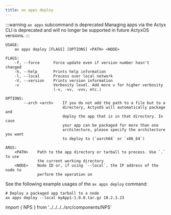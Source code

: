 ```yaml
---
title: ax apps deploy
---
```


<!-- TODO NKI: replace with correct link -->

:::warning `ax apps` subcommand is deprecated
Managing apps via the Actyx CLI is deprecated and will no longer be supported in future ActyxOS versions.
:::

```text title="Deploy an app to an ActyxOS node"
USAGE:
    ax apps deploy [FLAGS] [OPTIONS] <PATH> <NODE>

FLAGS:
    -f, --force      Force update even if version number hasn't changed
    -h, --help       Prints help information
    -l, --local      Process over local network
    -V, --version    Prints version information
    -v               Verbosity level. Add more v for higher verbosity
                     (-v, -vv, -vvv, etc.)

OPTIONS:
        --arch <arch>    If you do not add the path to a file but to a
                         directory, ActyxOS will automatically package and
                         deploy the app that is in that directory. In case
                         your app can be packaged for more than one
                         architecture, please specify the architecture you want
                         to deploy to (`aarch64` or `x86_64`)

ARGS:
    <PATH>    Path to the app directory or tarball to process. Use `.` to use
              the current working directory
    <NODE>    Node ID or, if using `--local`, the IP address of the node to
              perform the operation on
```

See the following example usages of the `ax apps deploy` command:

```text title="Example Usage"
# Deploy a packaged app tarball to a node
ax apps deploy --local myApp1-1.0.0.tar.gz 10.2.3.23
```

import { NPS } from '../../../../src/components/NPS'

<NPS />
